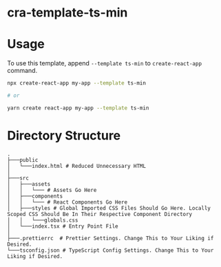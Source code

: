 # cra-template-ts-min

# Usage

To use this template, append `--template ts-min` to `create-react-app` command.

```sh
npx create-react-app my-app --template ts-min

# or

yarn create react-app my-app --template ts-min
```

# Directory Structure

```
.
├───public
│   └───index.html # Reduced Unnecessary HTML
│
├───src
│   ├───assets
│   │   └─── # Assets Go Here
│   ├───components
│   │   └─── # React Components Go Here
│   ├───styles # Global Imported CSS Files Should Go Here. Locally Scoped CSS Should Be In Their Respective Component Directory
│   │   └───globals.css
│   └───index.tsx # Entry Point File
│
├───.prettierrc  # Prettier Settings. Change This to Your Liking if Desired.
└───tsconfig.json # TypeScript Config Settings. Change This to Your Liking if Desired.
```
